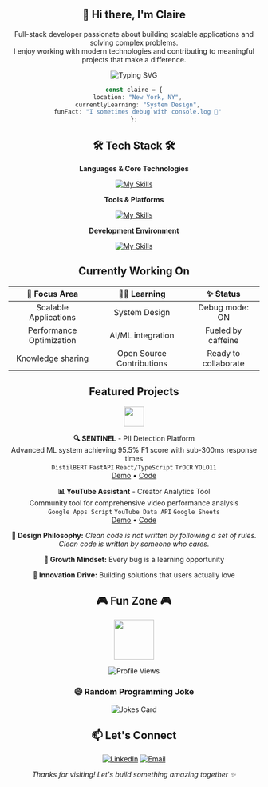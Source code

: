 <h2 align="center"> 👋 Hi there, I'm Claire </h2>

<div align="center">

Full-stack developer passionate about building scalable applications and solving complex problems.\
I enjoy working with modern technologies and contributing to meaningful projects that make a difference.

![Typing SVG](https://readme-typing-svg.herokuapp.com?font=JetBrains+Mono&pause=1000&color=36BCF7&center=true&vCenter=true&width=435&lines=Full-Stack+Developer;Code+Quality+Advocate;UX-Minded+Engineer;Team+Player;Problem+Solver;Always+Learning+New+Things)

```typescript
const claire = {
  location: "New York, NY",
  currentlyLearning: "System Design",
  funFact: "I sometimes debug with console.log 🐛"
};
```

</div>

<h2 align="center"> 🛠️ Tech Stack 🛠️ </h2>

<div align="center">

**Languages & Core Technologies**

[![My Skills](https://skillicons.dev/icons?i=ts,js,py,cs,dotnet,flask,react,django,nodejs,postgres,git,docker)](https://skillicons.dev)

**Tools & Platforms**

[![My Skills](https://skillicons.dev/icons?i=aws,tailwind,linux,bash,nextjs,express,jenkins,vitest,jest,figma)](https://skillicons.dev)

**Development Environment**

[![My Skills](https://skillicons.dev/icons?i=webstorm,github,vscode,visualstudio,vim,atom)](https://skillicons.dev)

</div>

<h2 align="center"> Currently Working On </h2>

<div align="center">

| 🚀 **Focus Area** | 👩‍💻 **Learning** | ✨ **Status** |
|:---:|:---:|:---:|
| Scalable Applications | System Design | Debug mode: ON |
| Performance Optimization | AI/ML integration | Fueled by caffeine |
| Knowledge sharing | Open Source Contributions | Ready to collaborate |

</div>

<h2 align="center"> Featured Projects </h2>

<div align="center">
<img src="https://user-images.githubusercontent.com/74038190/216122041-518ac897-8d92-4c6b-9b3f-ca01dcaf38ee.png" height="40" width="40">

**🔍 SENTINEL** - PII Detection Platform  
Advanced ML system achieving 95.5% F1 score with sub-300ms response times  
`DistilBERT` `FastAPI` `React/TypeScript` `TrOCR` `YOLO11`  
[Demo](link) • [Code](link)

**📊 YouTube Assistant** - Creator Analytics Tool  
Community tool for comprehensive video performance analysis  
`Google Apps Script` `YouTube Data API` `Google Sheets`  
[Demo](link) • [Code](https://github.com/clairechung/YoutubeAssistant)

</div>

<div align="center">

**🎨 Design Philosophy:** *Clean code is not written by following a set of rules.<br> Clean code is written by someone who cares.*

**🌱 Growth Mindset:** Every bug is a learning opportunity

**🚀 Innovation Drive:** Building solutions that users actually love


</div>

<h2 align="center"> 🎮 Fun Zone 🎮 </h2>

<div align="center">

<img src="https://media.giphy.com/media/LmNwrBhejkK9EFP504/giphy.gif" width="80">

![Profile Views](https://komarev.com/ghpvc/?username=clairechung&color=blueviolet&style=for-the-badge&label=Visitors)

</div>

<h3 align="center"> 😄 Random Programming Joke </h3>

<div align="center">

![Jokes Card](https://readme-jokes.vercel.app/api?hideBorder&theme=vue)

</div>

<h2 align="center"> 📫 Let's Connect </h2>

<div align="center">

[![LinkedIn](https://img.shields.io/badge/LinkedIn-0077B5?style=for-the-badge&logo=linkedin&logoColor=white)](https://linkedin.com/in/its-claire)
[![Email](https://img.shields.io/badge/Email-D14836?style=for-the-badge&logo=gmail&logoColor=white)](mailto:cc0616@proton.me)

</div>

<div align="center">
  
_Thanks for visiting! Let's build something amazing together ✨_

</div>








